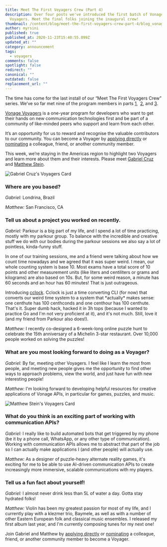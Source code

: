 ```yaml
---
title: Meet The First Voyagers Crew (Part 4)
description: Over four posts we've introduced the first batch of Vonage
  Voyagers. Meet the final folks joining the inaugural crew!
thumbnail: /content/blog/meet-the-first-voyagers-crew-part-4/blog_vonage-voyagers_6_1200x600.png
author: myrsini
published: true
published_at: 2020-11-23T15:40:55.099Z
updated_at: ""
category: announcement
tags:
  - voyagers
comments: false
spotlight: false
redirect: ""
canonical: ""
outdated: false
replacement_url: ""
---
```

The time has come for the last install of our “Meet The First Voyagers Crew” series. We’ve so far met nine of the program members in parts [1](https://learn.vonage.com/blog/2020/11/02/meet-the-first-voyagers-crew-part-1),  [2](https://learn.vonage.com/blog/2020/11/09/meet-the-first-voyagers-crew-part-2), and [3](https://learn.vonage.com/blog/2020/11/16/meet-the-first-voyagers-crew-part-3).

[Vonage Voyagers](https://nexmo.dev/2AxZcP9) is a one-year program for developers who want to get their hands on new communication technologies first and be part of a community of like-minded peers who support and learn from each other.

It’s an opportunity for us to reward and recognise the valuable contributors to our community. You can become a Voyager by [applying directly](https://airtable.com/shrOGdDIjGXQYclXx) or [nominating](https://airtable.com/shrI1b8WWx4B85ZSZ) a colleague, friend, or another community member. 

This week, we’re staying in the Americas region to highlight two Voyagers and learn more about them and their interests. Please meet [Gabriel Cruz](https://twitter.com/gmelodiecruz) and [Matthew Stein](https://twitter.com/Meyshke).

![Gabriel Cruz's Voyagers Card](/content/blog/meet-the-first-voyagers-crew-part-4/gabriel.png "Gabriel Cruz's Voyagers Card")

### Where are you based?

*Gabriel:* Londrina, Brazil

*Matthew:* San Francisco, CA

### Tell us about a project you worked on recently.

*Gabriel:* Parkour is a big part of my life, and I spend a lot of time practicing, mostly with my parkour group. To balance with the incredible and creative stuff we do with our bodies during the parkour sessions we also say a lot of pointless, kinda-funny stuff.

In one of our training sessions, me and a friend were talking about how we count time nowadays and we agreed that it was super weird. I mean, our whole counting system is base 10. Most exams have a total score of 10 points and other measurement units (like liters and centiliters or grams and kilograms) are also based on 10s. But, for some weird reason, a minute has 60 seconds and an hour has 60 minutes! That is just outrageous.

Introducing [cclock](https://github.com/gmelodie/cclock). Cclock is just a time converting CLI (for now) that converts our weird time system to a system that \*actually\* makes sense: one centhute has 100 centhconds and one centhour has 100 centhute. That's it. Super dumb hack, hacked it in 3h tops (because I wanted to practice Go and I'm not very proficient at it), and it's not much. Still, love it (and my friend from Parkour also does!).

*Matthew:* I recently co-designed a 6-week-long online puzzle hunt to celebrate the 15th anniversary of a Michelin 3-star restaurant. Over 10,000 people worked on solving the puzzles!

### What are you most looking forward to doing as a Voyager?

*Gabriel:* By far, meeting other Voyagers. I feel like I learn the most from people, and meeting new people gives me the opportunity to find other ways to approach problems, view the world, and just have fun with new interesting people!

*Matthew:* I'm looking forward to developing helpful resources for creative applications of Vonage APIs, in particular for games, puzzles, and music.

![Matthew Stein's Voyagers Card](/content/blog/meet-the-first-voyagers-crew-part-4/matthew-s.png "Matthew Stein's Voyagers Card")

### What do you think is an exciting part of working with communication APIs?

*Gabriel:* I really like to build automated bots that get triggered by my phone (be it by a phone call, WhatsApp, or any other type of communication). Working with communication APIs allows me to abstract that part of the job so I can actually make applications I (and other people) will actually use.

*Matthew:* As a designer of puzzle-heavy alternate reality games, it's exciting for me to be able to use AI-driven communication APIs to create increasingly more immersive, scalable communications with my players.

### Tell us a fun fact about yourself!

*Gabriel:* I almost never drink less than 5L of water a day. Gotta stay hydrated folks!

*Matthew:* Violin has been my greatest passion for most of my life, and I currently play with a klezmer trio, Baymele, as well as with a number of other Eastern European folk and classical music ensembles. I released my first album last year, and I'm currently composing tunes for my next one!

Join Gabriel and Matthew by [applying directly](https://airtable.com/shrOGdDIjGXQYclXx) or [nominating](https://airtable.com/shrI1b8WWx4B85ZSZ) a colleague, friend, or another community member to become a Voyager.